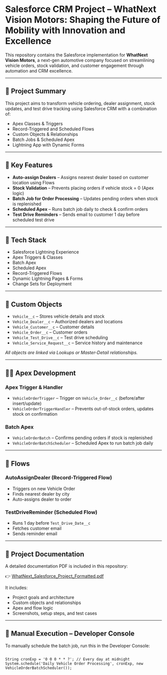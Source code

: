 # Salesforce CRM Project – WhatNext Vision Motors: Shaping the Future of Mobility with Innovation and Excellence

This repository contains the Salesforce implementation for **WhatNext Vision Motors**, a next-gen automotive company focused on streamlining vehicle orders, stock validation, and customer engagement through automation and CRM excellence.

---

## 📌 Project Summary

This project aims to transform vehicle ordering, dealer assignment, stock updates, and test drive tracking using Salesforce CRM with a combination of:

- Apex Classes & Triggers  
- Record-Triggered and Scheduled Flows  
- Custom Objects & Relationships  
- Batch Jobs & Scheduled Apex  
- Lightning App with Dynamic Forms  

---

## 🚀 Key Features

- **Auto-assign Dealers** – Assigns nearest dealer based on customer location using Flows  
- **Stock Validation** – Prevents placing orders if vehicle stock = 0 (Apex logic)  
- **Batch Job for Order Processing** – Updates pending orders when stock is replenished  
- **Scheduled Apex** – Runs batch job daily to check & confirm orders  
- **Test Drive Reminders** – Sends email to customer 1 day before scheduled test drive  

---

## 🧰 Tech Stack

- Salesforce Lightning Experience  
- Apex Triggers & Classes  
- Batch Apex  
- Scheduled Apex  
- Record-Triggered Flows  
- Dynamic Lightning Pages & Forms  
- Change Sets for Deployment  

---

## 🧱 Custom Objects

- `Vehicle__c` – Stores vehicle details and stock  
- `Vehicle_Dealer__c` – Authorized dealers and locations  
- `Vehicle_Customer__c` – Customer details  
- `Vehicle_Order__c` – Customer orders  
- `Vehicle_Test_Drive__c` – Test drive scheduling  
- `Vehicle_Service_Request__c` – Service history and maintenance  

_All objects are linked via Lookups or Master-Detail relationships._

---

## 👨‍💻 Apex Development

### Apex Trigger & Handler

- `VehicleOrderTrigger` – Trigger on `Vehicle_Order__c` (before/after insert/update)  
- `VehicleOrderTriggerHandler` – Prevents out-of-stock orders, updates stock on confirmation  

### Batch Apex

- `VehicleOrderBatch` – Confirms pending orders if stock is replenished  
- `VehicleOrderBatchScheduler` – Scheduled Apex to run batch job daily  

---

## 🔄 Flows

### AutoAssignDealer (Record-Triggered Flow)
- Triggers on new Vehicle Order  
- Finds nearest dealer by city  
- Auto-assigns dealer to order  

### TestDriveReminder (Scheduled Flow)
- Runs 1 day before `Test_Drive_Date__c`  
- Fetches customer email  
- Sends reminder email
  
---

## 📄 Project Documentation

A detailed documentation PDF is included in this repository:

👉 [WhatNext_Salesforce_Project_Formatted.pdf](./WhatNext_Salesforce_Project_Formatted.pdf)

It includes:
- Project goals and architecture
- Custom objects and relationships
- Apex and flow logic
- Screenshots, setup steps, and test cases

---

## 🧪 Manual Execution – Developer Console

To manually schedule the batch job, run this in the Developer Console:

<pre><code>
String cronExp = '0 0 0 * * ?'; // Every day at midnight
System.schedule('Daily Vehicle Order Processing', cronExp, new VehicleOrderBatchScheduler());
</code></pre>
